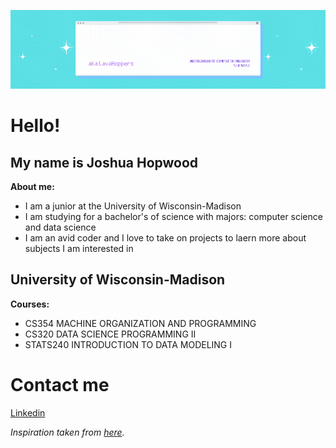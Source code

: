 ![Banner](./Banner-2.gif)

# Hello!

## My name is Joshua Hopwood

**About me:**
- I am a junior at the University of Wisconsin-Madison
- I am studying for a bachelor's of science with majors: computer science and data science
- I am an avid coder and I love to take on projects to laern more about subjects I am interested in

## University of Wisconsin-Madison

**Courses:**
- CS354 MACHINE ORGANIZATION AND PROGRAMMING
- CS320 DATA SCIENCE PROGRAMMING II
- STATS240 INTRODUCTION TO DATA MODELING I

# Contact me

[Linkedin](https://www.linkedin.com/in/lavahoppers)

*Inspiration taken from [here](https://laxmena.medium.com/creating-a-github-profile-readme-for-graduate-students-f51c2ef2f651).*

